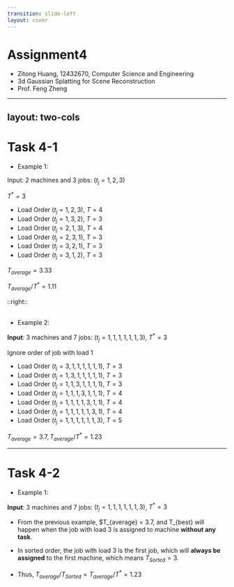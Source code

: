 ```yaml
---
transition: slide-left
layout: cover
---
```



# Assignment4
- Zitong Huang, 12432670, Computer Science and Engineering
- 3d Gaussian Splatting for Scene Reconstruction
- Prof. Feng Zheng

---
layout: two-cols
---
# Task 4-1

- Example 1:

Input: 2 machines and 3 jobs: $(t_j = 1, 2, 3)$

$T^* = 3$


- Load Order $(t_j = 1, 2, 3)$, $T = 4$
- Load Order $(t_j = 1, 3, 2)$, $T = 3$
- Load Order $(t_j = 2, 1, 3)$, $T = 4$
- Load Order $(t_j = 2, 3, 1)$, $T = 3$
- Load Order $(t_j = 3, 2, 1)$, $T = 3$
- Load Order $(t_j = 3, 1, 2)$, $T = 3$

$T_{average} = 3.33$

$T_{average} / T^* = 1.11$

::right::
<br></br>
- Example 2:

**Input**: 3 machines and 7 jobs: $(t_j = 1, 1, 1, 1, 1, 1, 3)$, $T^* = 3$

Ignore order of job with load 1

- Load Order $(t_j = 3, 1, 1, 1, 1, 1, 1)$, $T = 3$
- Load Order $(t_j = 1, 3, 1, 1, 1, 1, 1)$, $T = 3$
- Load Order $(t_j = 1, 1, 3, 1, 1, 1, 1)$, $T = 3$
- Load Order $(t_j = 1, 1, 1, 3, 1, 1, 1)$, $T = 4$
- Load Order $(t_j = 1, 1, 1, 1, 3, 1, 1)$, $T = 4$
- Load Order $(t_j = 1, 1, 1, 1, 1, 3, 1)$, $T = 4$
- Load Order $(t_j = 1, 1, 1, 1, 1, 1, 3)$, $T = 5$

$T_{average} = 3.7, T_{average} / T^* = 1.23$

---

# Task 4-2

- Example 1:

**Input**: 3 machines and 7 jobs: $(t_j = 1, 1, 1, 1, 1, 1, 3)$, $T^* = 3$


- From the previous example, $T_{average} = 3.7, and T_{best} will happen when the job with load 3 is assigned to machine **without any task**.

- In sorted order, the job with load 3 is the first job, which will **always be assigned** to the first machine, which means $T_{Sorted} = 3$.

- Thus, $T_{average} / T_{Sorted} = T_{average} / T^* = 1.23$

